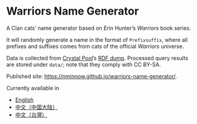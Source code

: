 # Warriors Name Generator

A Clan cats’ name generator based on Erin Hunter’s *Warriors* book series.

It will randomly generate a name in the format of `Prefixsuffix`, where all prefixes and suffixes comes from cats of the official *Warriors* universe.

Data is collected from [Crystal Pool](https://crystalpool.cxuesong.com/)ʼs [RDF dump](https://github.com/crystal-pool/Dump). Processed query results are stored under `data/`; note that they comply with CC BY-SA.

Published site: https://nminnow.github.io/warriors-name-generator/.

Currently available in
* [English](https://nminnow.github.io/warriors-name-generator/en/)
* [中文（中国大陆）](https://nminnow.github.io/warriors-name-generator/zh-cn/)
* [中文（台灣）](https://nminnow.github.io/warriors-name-generator/zh-tw/)
